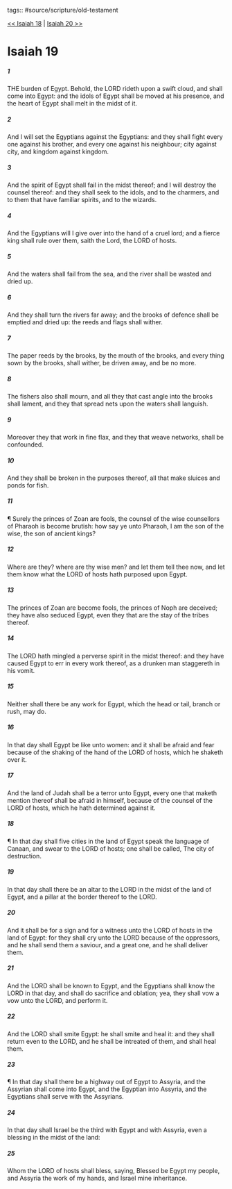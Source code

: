 tags:: #source/scripture/old-testament

[<< Isaiah 18](/old-testament/23_Isaiah/Isaiah_18.md) | [Isaiah 20 >>](/old-testament/23_Isaiah/Isaiah_20.md)

# Isaiah 19

##### 1

THE burden of Egypt. Behold, the LORD rideth upon a swift cloud, and shall come into Egypt: and the idols of Egypt shall be moved at his presence, and the heart of Egypt shall melt in the midst of it.

##### 2

And I will set the Egyptians against the Egyptians: and they shall fight every one against his brother, and every one against his neighbour; city against city, and kingdom against kingdom.

##### 3

And the spirit of Egypt shall fail in the midst thereof; and I will destroy the counsel thereof: and they shall seek to the idols, and to the charmers, and to them that have familiar spirits, and to the wizards.

##### 4

And the Egyptians will I give over into the hand of a cruel lord; and a fierce king shall rule over them, saith the Lord, the LORD of hosts.

##### 5

And the waters shall fail from the sea, and the river shall be wasted and dried up.

##### 6

And they shall turn the rivers far away; and the brooks of defence shall be emptied and dried up: the reeds and flags shall wither.

##### 7

The paper reeds by the brooks, by the mouth of the brooks, and every thing sown by the brooks, shall wither, be driven away, and be no more.

##### 8

The fishers also shall mourn, and all they that cast angle into the brooks shall lament, and they that spread nets upon the waters shall languish.

##### 9

Moreover they that work in fine flax, and they that weave networks, shall be confounded.

##### 10

And they shall be broken in the purposes thereof, all that make sluices and ponds for fish.

##### 11

¶ Surely the princes of Zoan are fools, the counsel of the wise counsellors of Pharaoh is become brutish: how say ye unto Pharaoh, I am the son of the wise, the son of ancient kings?

##### 12

Where are they? where are thy wise men? and let them tell thee now, and let them know what the LORD of hosts hath purposed upon Egypt.

##### 13

The princes of Zoan are become fools, the princes of Noph are deceived; they have also seduced Egypt, even they that are the stay of the tribes thereof.

##### 14

The LORD hath mingled a perverse spirit in the midst thereof: and they have caused Egypt to err in every work thereof, as a drunken man staggereth in his vomit.

##### 15

Neither shall there be any work for Egypt, which the head or tail, branch or rush, may do.

##### 16

In that day shall Egypt be like unto women: and it shall be afraid and fear because of the shaking of the hand of the LORD of hosts, which he shaketh over it.

##### 17

And the land of Judah shall be a terror unto Egypt, every one that maketh mention thereof shall be afraid in himself, because of the counsel of the LORD of hosts, which he hath determined against it.

##### 18

¶ In that day shall five cities in the land of Egypt speak the language of Canaan, and swear to the LORD of hosts; one shall be called, The city of destruction.

##### 19

In that day shall there be an altar to the LORD in the midst of the land of Egypt, and a pillar at the border thereof to the LORD.

##### 20

And it shall be for a sign and for a witness unto the LORD of hosts in the land of Egypt: for they shall cry unto the LORD because of the oppressors, and he shall send them a saviour, and a great one, and he shall deliver them.

##### 21

And the LORD shall be known to Egypt, and the Egyptians shall know the LORD in that day, and shall do sacrifice and oblation; yea, they shall vow a vow unto the LORD, and perform it.

##### 22

And the LORD shall smite Egypt: he shall smite and heal it: and they shall return even to the LORD, and he shall be intreated of them, and shall heal them.

##### 23

¶ In that day shall there be a highway out of Egypt to Assyria, and the Assyrian shall come into Egypt, and the Egyptian into Assyria, and the Egyptians shall serve with the Assyrians.

##### 24

In that day shall Israel be the third with Egypt and with Assyria, even a blessing in the midst of the land:

##### 25

Whom the LORD of hosts shall bless, saying, Blessed be Egypt my people, and Assyria the work of my hands, and Israel mine inheritance.
